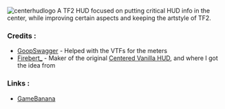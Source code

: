 ![centerhudlogo](https://github.com/Eerorri/Center-Hud/assets/97610612/71734771-e68e-445d-8a93-7c3ab9ceacf6)
A TF2 HUD focused on putting critical HUD info in the center, while improving certain aspects and keeping the artstyle of TF2.
### Credits :
- [GoopSwagger](https://gamebanana.com/members/1672887) - Helped with the VTFs for the meters
- [Firebert_](https://gamebanana.com/mods/316578) - Maker of the original [Centered Vanilla HUD](https://gamebanana.com/mods/316578), and where I got the idea from
### Links :
- [GameBanana](https://gamebanana.com/mods/485290)
